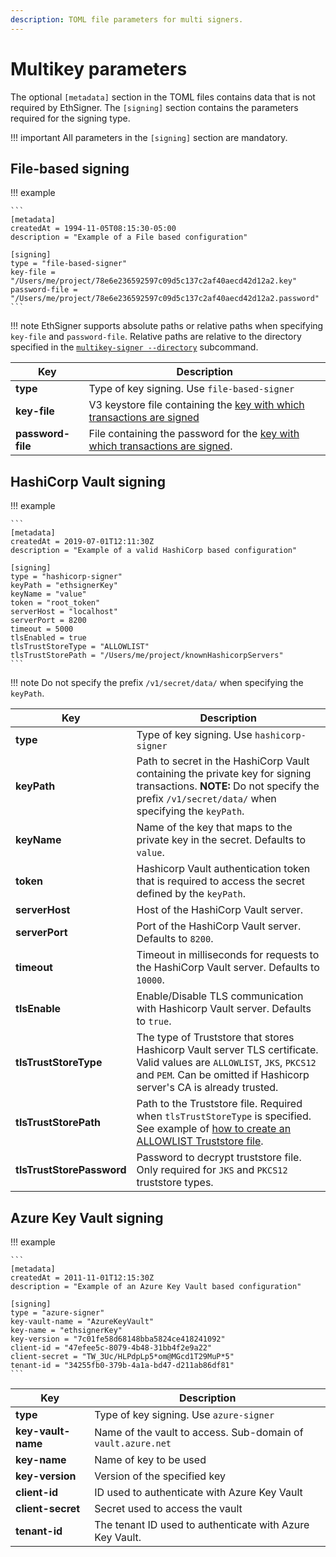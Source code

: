 ```yaml
---
description: TOML file parameters for multi signers.
---
```


# Multikey parameters

The optional `[metadata]` section in the TOML files contains data that is not
required by EthSigner. The `[signing]` section contains the parameters required
for the signing type.

!!! important
    All parameters in the `[signing]` section are mandatory.

## File-based signing

!!! example

    ```
    [metadata]
    createdAt = 1994-11-05T08:15:30-05:00
    description = "Example of a File based configuration"

    [signing]
    type = "file-based-signer"
    key-file = "/Users/me/project/78e6e236592597c09d5c137c2af40aecd42d12a2.key"
    password-file = "/Users/me/project/78e6e236592597c09d5c137c2af40aecd42d12a2.password"
    ```

!!! note
    EthSigner supports absolute paths or relative paths when specifying
    `key-file` and `password-file`. Relative paths are relative to
    the directory specified in the [`multikey-signer --directory`](../Reference/CLI/CLI-Syntax.md#multikey-options) subcommand.

| Key                  | Description                           |
|----------------------|---------------------------------------|
| **type**             | Type of key signing. Use `file-based-signer`|
| **key-file**         | V3 keystore file containing the [key with which transactions are signed](../Tutorials/Multifile.md#create-password-and-key-files) |
| **password-file**    | File containing the password for the [key with which transactions are signed](../Tutorials/Multifile.md#create-password-and-key-files).    |

## HashiCorp Vault signing

!!! example

    ```
    [metadata]
    createdAt = 2019-07-01T12:11:30Z
    description = "Example of a valid HashiCorp based configuration"

    [signing]
    type = "hashicorp-signer"
    keyPath = "ethsignerKey"
    keyName = "value"
    token = "root_token"
    serverHost = "localhost"
    serverPort = 8200
    timeout = 5000
    tlsEnabled = true
    tlsTrustStoreType = "ALLOWLIST"
    tlsTrustStorePath = "/Users/me/project/knownHashicorpServers"
    ```

!!! note
    Do not specify the prefix `/v1/secret/data/` when specifying the `keyPath`.

| Key                       | Description                                                                                                                                                                                      |
|---------------------------|--------------------------------------------------------------------------------------------------------------------------------------------------------------------------------------------------|
| **type**                  | Type of key signing. Use `hashicorp-signer`                                                                                                                                                      |
| **keyPath**               | Path to secret in the HashiCorp Vault containing the private key for signing transactions. **NOTE:** Do not specify the prefix `/v1/secret/data/` when specifying the `keyPath`.                 |
| **keyName**               | Name of the key that maps to the private key in the secret. Defaults to `value`.                                                                                                                 |
| **token**                 | Hashicorp Vault authentication token that is required to access the secret defined by the `keyPath`.                                                                                             |
| **serverHost**            | Host of the HashiCorp Vault server.                                                                                                                                                              |
| **serverPort**            | Port of the HashiCorp Vault server. Defaults to `8200`.                                                                                                                                          |
| **timeout**               | Timeout in milliseconds for requests to the HashiCorp Vault server. Defaults to `10000`.                                                                                                         |
| **tlsEnable**             | Enable/Disable TLS communication with Hashicorp Vault server. Defaults to `true`.                                                                                                                |
| **tlsTrustStoreType**     | The type of Truststore that stores Hashicorp Vault server TLS certificate. Valid values are `ALLOWLIST`, `JKS`, `PKCS12` and `PEM`. Can be omitted if Hashicorp server's CA is already trusted.  |
| **tlsTrustStorePath**     | Path to the Truststore file. Required when `tlsTrustStoreType` is specified. See example of [how to create an ALLOWLIST Truststore file](../HowTo/Configure-TLS/#create-the-known-servers-file). |
| **tlsTrustStorePassword** | Password to decrypt truststore file. Only required for `JKS` and `PKCS12` truststore types.                                                                                                      |

## Azure Key Vault signing

!!! example

    ```
    [metadata]
    createdAt = 2011-11-01T12:15:30Z
    description = "Example of an Azure Key Vault based configuration"

    [signing]
    type = "azure-signer"
    key-vault-name = "AzureKeyVault"
    key-name = "ethsignerKey"
    key-version = "7c01fe58d68148bba5824ce418241092"
    client-id = "47efee5c-8079-4b48-31bb4f2e9a22"
    client-secret = "TW_3Uc/HLPdpLp5*om@MGcd1T29MuP*5"
    tenant-id = "34255fb0-379b-4a1a-bd47-d211ab86df81"
    ```

| Key                  | Description                           |
|----------------------|---------------------------------------|
| **type**             | Type of key signing. Use `azure-signer`|
| **key-vault-name**   | Name of the vault to access. Sub-domain of `vault.azure.net` |
| **key-name**         | Name of key to be used |
| **key-version**      | Version of the specified key |
| **client-id**        | ID used to authenticate with Azure Key Vault |
| **client-secret**    | Secret used to access the vault |
| **tenant-id**        | The tenant ID used to authenticate with Azure Key Vault. |
